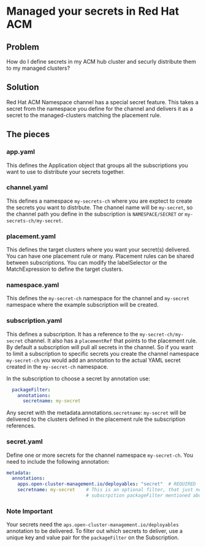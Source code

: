 # Managed your secrets in Red Hat ACM

## Problem
How do I define secrets in my ACM hub cluster and securly distribute them to my managed clusters?

## Solution
Red Hat ACM Namespace channel has a special secret feature.  This takes a secret from the namespace you define for the channel and delivers it as a secret to the managed-clusters matching the placement rule.

## The pieces
### app.yaml
This defines the Application object that groups all the subscriptions you want to use to distribute your secrets together.

### channel.yaml
This defines a namespace `my-secrets-ch` where you are exptect to create the secrets you want to distrbute.  The channel name will be `my-secret`, so the channel path you define in the subscription is `NAMESPACE/SECRET` or `my-secrets-ch/my-secret`.

### placement.yaml
This defines the target clusters where you want your secret(s) delivered. You can have one placement rule or many.  Placement rules can be shared between subscriptions.  You can modify the labelSelector or the MatchExpression to define the target clusters.

### namespace.yaml
This defines the `my-secret-ch` namespace for the channel and `my-secret` namespace where the example subscription will be created.

### subscription.yaml
This defines a subscription. It has a reference to the `my-secret-ch/my-secret` channel. It also has a `placementRef` that points to the placement rule. By default a subscription will pull all secrets in the channel. So if you want to limit a subscription to specific secrets you create the channel namespace `my-secret-ch` you would add an annotation to the actual YAML secret created in the `my-secret-ch` namespace.

In the subscription to choose a secret by annotation use:
```yaml
  packageFilter:
    annotations:
      secretname: my-secret
```
Any secret with the metadata.annotations.`secretname`: `my-secret` will be delivered to the clusters defined in the placement rule the subscription references. 

### secret.yaml
Define one or more secrets for the channel namespace `my-secret-ch`. You need to include the following annotation: 
```yaml
metadata:
  annotations:
    apps.open-cluster-management.io/deployables: "secret"  # REQUIRED
    secretname: my-secret    # This is an optional filter, that just needs to match the
                             # subscrpition packageFilter mentioned above to select this secret
```

### Note Important
Your secrets need the `aps.open-cluster-management.io/deployables` annotation to be delivered.  To filter out which secrets to deliver, use a unique key and value pair for the `packageFilter` on the Subscription.
